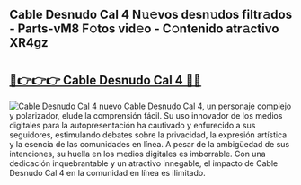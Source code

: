 ## Cable Desnudo Cal 4 N𝚞𝚎vos desn𝚞dos filtr𝚊dos - Parts-vM8 F𝚘tos vid𝚎o - C𝚘ntenido atr𝚊ctivo XR4gz

# <h2><a href="http://mb7ytc.tromn.icu/?c=Cable+Desnudo+Cal+4">🔗👉👉👉 Cable Desnudo Cal 4 🔗🔗</a></h2>

[![Cable Desnudo Cal 4 nuevo](https://i.imgur.com/pEAQMta.gif)](http://mb7ytc.tromn.icu/?c=Cable+Desnudo+Cal+4)
Cable Desnudo Cal 4, un personaje complejo y polarizador, elude la comprensión fácil. Su uso innovador de los medios digitales para la autopresentación ha cautivado y enfurecido a sus seguidores, estimulando debates sobre la privacidad, la expresión artística y la esencia de las comunidades en línea. A pesar de la ambigüedad de sus intenciones, su huella en los medios digitales es imborrable. Con una dedicación inquebrantable y un atractivo innegable, el impacto de Cable Desnudo Cal 4 en la comunidad en línea es ilimitado.
